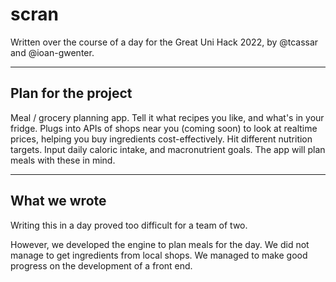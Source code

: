 # scran

Written over the course of a day for the Great Uni Hack 2022, by @tcassar and @ioan-gwenter.

---
## Plan for the project

Meal / grocery planning app. Tell it what recipes you like, and what's in your fridge. 
Plugs into APIs of shops near you (coming soon) to look at realtime prices, helping you buy ingredients cost-effectively.
Hit different nutrition targets. Input daily caloric intake, and macronutrient goals. The app will plan meals with these in mind.

---
## What we wrote

Writing this in a day proved too difficult for a team of two.

However, we developed the engine to plan meals for the day. We did not manage to get ingredients from local shops. We managed to make good progress on the development of a front end.

